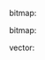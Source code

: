 bitmap:

<f-slider set="a" />

<f-slider set="b" />

<f-scene bitmap3>
  <f-box fill="red"  :r="50 / 15" :scale="[get('b',0) / 100,get('b',0) / 100,get('b',0) / 100]" :rotation="get('a')" />
  <f-circle fill="yellow" :rotation="get('a')" :r="50 / 15" />
</f-scene>

<f-scene vector3>
  <f-box fill="red"  :r="50 / 15" :scale="[get('b',0) / 100,get('b',0) / 100,get('b',0) / 100]" :rotation="get('a')" />
  <f-circle fill="yellow" :rotation="get('a')" :r="50 / 15" />
</f-scene>

bitmap:

<f-scene bitmap>
  <f-box fill="red" stroke="none"  r="50" :scale="[get('b',0) / 100,get('b',0) / 100]" :rotation="get('a')" />
  <f-circle :position="[get('a'),get('a')]" :rotation="get('a')" r="50" />
</f-scene>

vector:

<f-scene vector>
  <f-box fill="red" stroke="none" r="50" :scale="[get('b',0) / 100,get('b',0) / 100]" :rotation="get('a')" />
  <f-circle :position="[get('a'),get('a')]" r="50" />
</f-scene>
